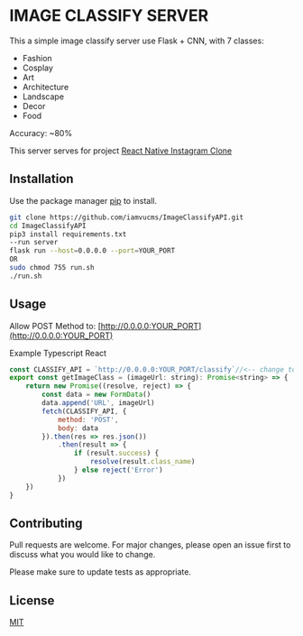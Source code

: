 # IMAGE CLASSIFY SERVER 

This a simple image classify server use Flask + CNN,  with 7 classes:
- Fashion
- Cosplay
- Art
- Architecture
- Landscape
- Decor
- Food

Accuracy: ~80%

This server serves for project [React Native Instagram Clone](https://github.com/iamvucms/react-native-instagram-clone)
## Installation

Use the package manager [pip](https://pip.pypa.io/en/stable/) to install.

```bash
git clone https://github.com/iamvucms/ImageClassifyAPI.git
cd ImageClassifyAPI
pip3 install requirements.txt
--run server
flask run --host=0.0.0.0 --port=YOUR_PORT
OR
sudo chmod 755 run.sh
./run.sh
```

## Usage

Allow POST Method to: [http://0.0.0.0:YOUR_PORT](http://0.0.0.0:YOUR_PORT)

Example Typescript React
```javascript
const CLASSIFY_API = `http://0.0.0.0:YOUR_PORT/classify`//<-- change to 0.0.0.0 your private IP(ex:192.168.1.5) if use it for Mobile App (use ifconfig command to get)
export const getImageClass = (imageUrl: string): Promise<string> => {
    return new Promise((resolve, reject) => {
        const data = new FormData()
        data.append('URL', imageUrl)
        fetch(CLASSIFY_API, {
            method: 'POST',
            body: data
        }).then(res => res.json())
            .then(result => {
                if (result.success) {
                    resolve(result.class_name)
                } else reject('Error')
            })
    })
} 
```

## Contributing
Pull requests are welcome. For major changes, please open an issue first to discuss what you would like to change.

Please make sure to update tests as appropriate.

## License
[MIT](https://choosealicense.com/licenses/mit/)
